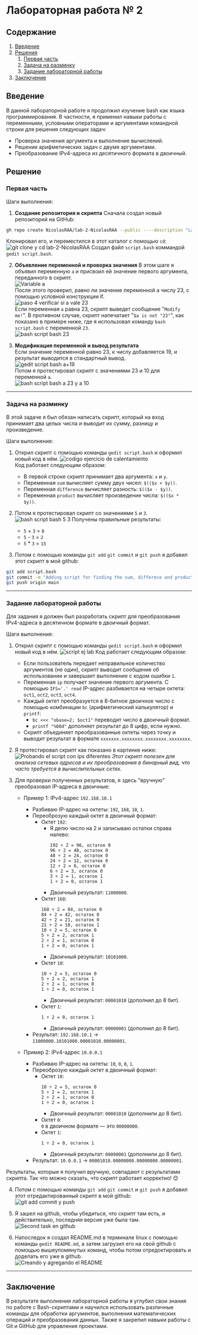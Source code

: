 # Лабораторная работа № 2

## Содержание
1. [Введение](#Intro)
2. [Решения](#Solutions)
     1. [Первая часть](#part1)
     2. [Задача на разминку](#warmup)
     3. [Задание лабораторной работы](#exlab)
3. [Заключение](#Conclusion)


## Введение <a name="Intro"></a>

В данной лабораторной работе я продолжил изучение bash как языка программирования. В частности, я применил навыки работы с переменными, условными операторами и аргументами командной строки для решения следующих задач:
  * Проверка значения аргумента и выполнение вычислений.
  * Решение арифметических задач с двумя аргументами.
  * Преобразование IPv4-адреса из десятичного формата в двоичный.

## Решение <a name="Solutions"></a>

### Первая часть <a name="part1"></a>

Шаги выполнения:
1. **Создание репозитория и скрипта**
  Сначала создал новый репозиторий на GitHub:
  ```bash
  gh repo create NicolasRAA/lab-2-NicolasRAA --public ----description "Lab 2 informatics ac. d"
  ```
  Клонировал его, и переместился в этот каталог с помощью `cd`:  
  ![git clone y cd lab-2-NicolasRAA](https://github.com/user-attachments/assets/4dc290d4-051f-46e8-ae49-1bac724b99af)
  Cоздал файл `script.bash` коммандой `gedit script.bash`.
  
2. **Объявление переменной и проверка значения**
  В этом шаге я объявил переменную `a` и присвоил ей значение первого аргумента, переданного в скрипт.  
  ![Variable a](https://github.com/user-attachments/assets/bd6f819b-dd1f-49d4-82fa-19f4b1c1374f)  
  После этого проверил, равно ли значение переменной a числу 23, с помощью условной конструкции if.  
  ![paso 4 verificar si a vale 23](https://github.com/user-attachments/assets/ef2d192c-ef40-4f3a-8e17-441e7c447843)  
  Если переменная `a` равна 23, скрипт выведет сообщение "`Modify me!`". В противном случае, скрипт напечатает "`$a is not "23"`", как показано в примере ниже, где я использовал команду `bash script.bash` с переменной `23`.  
  ![bash script bash 23](https://github.com/user-attachments/assets/c1cb851b-6067-452d-af95-8aed48bca1ed)
  
3. **Модификация переменной и вывод результата**  
   Если значение переменной равно 23, к числу добавляется 19, и результат выводится в стандартный вывод.  
   ![gedit script bash a+19](https://github.com/user-attachments/assets/02d89548-466d-48bc-92c7-5e6217e65255)  
   Потом я протестировал скрипт с значениями 23 и 10 для переменной `a`.  
   ![bash script bash a 23 y a 10](https://github.com/user-attachments/assets/7816aa72-9718-4e65-b5e3-323f2e1b26d1)  

---
### Задача на разминку <a name="warmup"></a>  
В этой задаче я был обязан написать скрипт, который на вход принимает два целых числа и выводит их сумму, разницу и произведение.  
  
Шаги выполнения:  
1.  Открил скрипт с помощью команды `gedit script.bash` и оформил новый код в нём.
   ![codigo ejercicio de calentamiento](https://github.com/user-attachments/assets/b8a0cb57-f153-40f7-94ee-10e10787a81a)  
    Код работает следующим образом:
    *  В первой строке скрипт принимает два аргумента: `x` и `y`.
    *  Переменная `sum` вычисляет сумму двух чисел: `$(($x + $y))`.
    *  Переменная `difference` вычисляет разность: `$(($x - $y))`.
    *  Переменная `product` вычисляет произведение числа: `$(($x * $y))`.

2. Потом я протестировал скрипт со значениями `5` и `3`.
   ![bash script bash 5 3](https://github.com/user-attachments/assets/ecf62585-6553-4b90-b692-3a267a298187)
   Получены правильные результаты:
     * `5` + `3` = `8`
     * `5` - `3` = `2`
     * `5` * `3` = `15`
       
3. Потом с помощью команды `git add` `git commit` и `git push` я добавил этот скрипт в мой github:
  ```bash
  git add script.bash
  git commit -m "Adding script for finding the sum, differece and product of 2 numbers"
  git push origin main
  ```

---
### Задание лабораторной работы <a name="exlab"></a>
  Для задания я должен был разработать скрипт для преобразования IPv4-адреса в десятичном формате в двоичный формат. 
    
Шаги выполнения:  
1.  Открил скрипт с помощью команды `gedit script.bash` и оформил новый код в нём.
   ![script ej lab](https://github.com/user-attachments/assets/b94a96d4-6451-4edf-a38c-593ea240aa15)
    Код работает следующим образом:
    * Если пользователь передает неправильное количество аргументов (не один), скрипт выводит сообщение об использовании и завершает выполнение с кодом ошибки `1`.
    * Переменная `ip` получает значение первого аргумента. С помощью `IFS='.' read` IP-адрес разбивается на четыре октета: `oct1`, `oct2`, `oct3`, `oct4`.
    * Каждый октет преобразуется в 8-битное двоичное число с помощью комбинации `bc` (арифметический калькулятор) и `printf`:  
        * `bc <<< "obase=2; $oct1"` переводит число в двоичный формат.
        * `printf "%08d"` дополняет результат до 8 цифр, если нужно.
    * Скрипт объединяет преобразованные октеты через точку и выводит результат в формате `xxxxxxx.xxxxxxxx.xxxxxxxx.xxxxxxxx`.
      
2. Я протестировал скрипт как показано в картинке ниже:  
   ![Probando el script con ips diferentes](https://github.com/user-attachments/assets/e2e222d1-549e-4688-bd64-294ebb67a8c9)
   *Этот скрипт полезен для анализа сетевых адресов и их преобразования в бинарный вид, что часто требуется в вычислительных сетях.*

3. Для проверки полученных результатов, я здесь "вручную" преобразовал IP-адреса в двоичные:
     * Пример 1: IPv4-адрес `192.168.10.1`
         * Разбиваю  IP-адрес на октеты: `192`, `168`, `10`, `1`.
         * Переоброзую каждый октет в двоичный формат:
             * Октет `192`:
                 * Я делю число на 2 и записываю остатки справа налево:
                   ```
                   192 ÷ 2 = 96, остаток 0  
                   96 ÷ 2 = 48, остаток 0  
                   48 ÷ 2 = 24, остаток 0  
                   24 ÷ 2 = 12, остаток 0  
                   12 ÷ 2 = 6, остаток 0  
                   6 ÷ 2 = 3, остаток 0  
                   3 ÷ 2 = 1, остаток 1  
                   1 ÷ 2 = 0, остаток 1  
                   ```
                * Двоичный результат: `11000000`.  
             * Октет `168`:
                  ```
                  168 ÷ 2 = 84, остаток 0  
                  84 ÷ 2 = 42, остаток 0  
                  42 ÷ 2 = 21, остаток 0  
                  21 ÷ 2 = 10, остаток 1  
                  10 ÷ 2 = 5, остаток 0  
                  5 ÷ 2 = 2, остаток 1  
                  2 ÷ 2 = 1, остаток 0  
                  1 ÷ 2 = 0, остаток 1
                  ```
                * Двоичный результат: `10101000`.  
             * Октет `10`:
                  ```
                  10 ÷ 2 = 5, остаток 0  
                  5 ÷ 2 = 2, остаток 1  
                  2 ÷ 2 = 1, остаток 0  
                  1 ÷ 2 = 0, остаток 1
                  ```
                * Двоичный результат: `00001010` (дополнил до 8 бит).  
             * Октет `1`:
                  ```
                  1 ÷ 2 = 0, остаток 1  
                  ```
                * Двоичный результат: `00000001` (дополнил до 8 бит).  
         * Результат: `192.168.10.1` → `11000000.10101000.00001010.00000001`.
      
     * Пример 2: IPv4-адрес `10.0.0.1`
         * Разбиваю  IP-адрес на октеты: `10`, `0`, `0`, `1`.
         * Переоброзую каждый октет в двоичный формат:
             * Октет `10`:  
                  ```
                  10 ÷ 2 = 5, остаток 0  
                  5 ÷ 2 = 2, остаток 1  
                  2 ÷ 2 = 1, остаток 0  
                  1 ÷ 2 = 0, остаток 1
                  ```
                * Двоичный результат: `00001010` (дополнили до 8 бит).  
             * Октет `0`:  
                  `0` в двоичном формате — это `00000000`.  
             * Октет `1`:
                  ```bash
                  1 ÷ 2 = 0, остаток 1  
                  ``` 
                * Двоичный результат: `00000001` (дополнили до 8 бит).  
         * Результат: `10.0.0.1` → `00001010.00000000.00000000.00000001`.  

Результаты, которые я получил вручную, совпадают с результатами скрипта. Так что можно сказать, что скрипт работает корректно! 😊  

4. Потом с помощью команды `git add` `git commit` и `git push` я добавил этот отредактированный скрипт в мой github:  
   ![git add commit y push](https://github.com/user-attachments/assets/d8403b7d-1b89-4b60-9a84-6bbd983ece9b)  

5. Я зашел на github, чтобы убедиться, что скрипт там есть, и действительно, последняя версия уже была там.  
   ![Second task en github](https://github.com/user-attachments/assets/6da7612d-6cbf-4aea-8b5e-60c9b3caff2d)  

6. Напоследок я создал README.md в терминале linux с помощью команды `gedit README.md`, а затем загрузил его на свой github с помощью вышеупомянутых команд, чтобы потом отредоктировать и доделать его уже в github.  
   ![Creando y agregando el README](https://github.com/user-attachments/assets/078a509e-0ee0-48a1-b217-8caabdcd09dc)

---
## Заключение <a name="Conclusion"></a>  
В результате выполнения лабораторной работы я углубил свои знания по работе с Bash-скриптами и научился использовать различные команды для обработки аргументов, выполнения математических операций и преобразования данных. Также я закрепил навыки работы с Git и GitHub для управления проектами.

